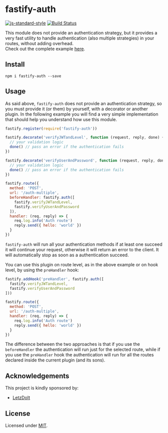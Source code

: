 # fastify-auth

[![js-standard-style](https://img.shields.io/badge/code%20style-standard-brightgreen.svg?style=flat)](http://standardjs.com/)  [![Build Status](https://travis-ci.org/fastify/fastify-auth.svg?branch=master)](https://travis-ci.org/fastify/fastify-auth)

This module does not provide an authentication strategy, but it provides a very fast utility to handle authentication (also multiple strategies) in your routes, without adding overhead.  
Check out the complete example [here](https://github.com/fastify/fastify-auth/blob/master/example.js).

## Install
```
npm i fastify-auth --save
```

## Usage
As said above, `fastify-auth` does not provide an authentication strategy, so you must provide it (or them) by yourself, with a decorator or another plugin.
In the following example you will find a very simple implementation that should help you understand how use this module.  
```js
fastify.register(require('fastify-auth'))

fastify.decorate('verifyJWTandLevel', function (request, reply, done) {
  // your validation logic
  done() // pass an error if the authentication fails
})

fastify.decorate('verifyUserAndPassword', function (request, reply, done) {
  // your validation logic
  done() // pass an error if the authentication fails
})

fastify.route({
  method: 'POST',
  url: '/auth-multiple',
  beforeHandler: fastify.auth([
    fastify.verifyJWTandLevel,
    fastify.verifyUserAndPassword
  ]),
  handler: (req, reply) => {
    req.log.info('Auth route')
    reply.send({ hello: 'world' })
  }
})
```
`fastify-auth` will run all your authentication methods if at least one succeed it will continue your request, otherwise it will return an error to the client. It will automatically stop as soon as a authentication succeed.

You can use this plugin on route level, as in the above example or on hook level, by using the `preHandler` hook:
```js
fastify.addHook('preHandler', fastify.auth([
  fastify.verifyJWTandLevel,
  fastify.verifyUserAndPassword
]))

fastify.route({
  method: 'POST',
  url: '/auth-multiple',
  handler: (req, reply) => {
    req.log.info('Auth route')
    reply.send({ hello: 'world' })
  }
})
```

The difference between the two approaches is that if you use the `beforeHandler` the authentication will run just for the selected route, while if you use the `preHandler` hook the authentication will run for all the routes declared inside the current plugin (and its sons).

## Acknowledgements

This project is kindly sponsored by:
- [LetzDoIt](http://www.letzdoitapp.com/)

## License

Licensed under [MIT](./LICENSE).
